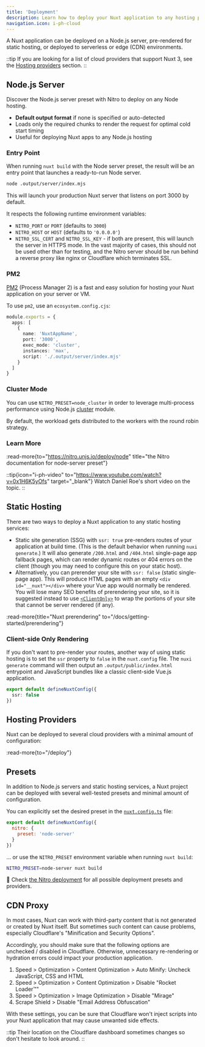 ```yaml
---
title: 'Deployment'
description: Learn how to deploy your Nuxt application to any hosting provider.
navigation.icon: i-ph-cloud
---
```


A Nuxt application can be deployed on a Node.js server, pre-rendered for static hosting, or deployed to serverless or edge (CDN) environments.

::tip
If you are looking for a list of cloud providers that support Nuxt 3, see the [Hosting providers](/deploy) section.
::

## Node.js Server

Discover the Node.js server preset with Nitro to deploy on any Node hosting.

- **Default output format** if none is specified or auto-detected <br>
- Loads only the required chunks to render the request for optimal cold start timing <br>
- Useful for deploying Nuxt apps to any Node.js hosting

### Entry Point

When running `nuxt build` with the Node server preset, the result will be an entry point that launches a ready-to-run Node server.

```bash [Terminal]
node .output/server/index.mjs
```

This will launch your production Nuxt server that listens on port 3000 by default.

It respects the following runtime environment variables:

- `NITRO_PORT` or `PORT` (defaults to `3000`)
- `NITRO_HOST` or `HOST` (defaults to `'0.0.0.0'`)
- `NITRO_SSL_CERT` and `NITRO_SSL_KEY` - if both are present, this will launch the server in HTTPS mode. In the vast majority of cases, this should not be used other than for testing, and the Nitro server should be run behind a reverse proxy like nginx or Cloudflare which terminates SSL.

### PM2

[PM2](https://pm2.keymetrics.io/) (Process Manager 2) is a fast and easy solution for hosting your Nuxt application on your server or VM.

To use `pm2`, use an `ecosystem.config.cjs`:

```ts [ecosystem.config.cjs]
module.exports = {
  apps: [
    {
      name: 'NuxtAppName',
      port: '3000',
      exec_mode: 'cluster',
      instances: 'max',
      script: './.output/server/index.mjs'
    }
  ]
}
```

### Cluster Mode

You can use `NITRO_PRESET=node_cluster` in order to leverage multi-process performance using Node.js [cluster](https://nodejs.org/dist/latest/docs/api/cluster.html) module.

By default, the workload gets distributed to the workers with the round robin strategy.

### Learn More

:read-more{to="https://nitro.unjs.io/deploy/node" title="the Nitro documentation for node-server preset"}

::tip{icon="i-ph-video" to="https://www.youtube.com/watch?v=0x1H6K5yOfs" target="\_blank"}
Watch Daniel Roe's short video on the topic.
::

## Static Hosting

There are two ways to deploy a Nuxt application to any static hosting services:

- Static site generation (SSG) with `ssr: true` pre-renders routes of your application at build time. (This is the default behavior when running `nuxi generate`.) It will also generate `/200.html` and `/404.html` single-page app fallback pages, which can render dynamic routes or 404 errors on the client (though you may need to configure this on your static host).
- Alternatively, you can prerender your site with `ssr: false` (static single-page app). This will produce HTML pages with an empty `<div id="__nuxt"></div>` where your Vue app would normally be rendered. You will lose many SEO benefits of prerendering your site, so it is suggested instead to use [`<ClientOnly>`](/docs/api/components/client-only) to wrap the portions of your site that cannot be server rendered (if any).

:read-more{title="Nuxt prerendering" to="/docs/getting-started/prerendering"}

### Client-side Only Rendering

If you don't want to pre-render your routes, another way of using static hosting is to set the `ssr` property to `false` in the `nuxt.config` file. The `nuxi generate` command will then output an `.output/public/index.html` entrypoint and JavaScript bundles like a classic client-side Vue.js application.

```ts twoslash [nuxt.config.ts]
export default defineNuxtConfig({
  ssr: false
})
```

## Hosting Providers

Nuxt can be deployed to several cloud providers with a minimal amount of configuration:

:read-more{to="/deploy"}

## Presets

In addition to Node.js servers and static hosting services, a Nuxt project can be deployed with several well-tested presets and minimal amount of configuration.

You can explicitly set the desired preset in the [`nuxt.config.ts`](/docs/guide/directory-structure/nuxt-config) file:

```js twoslash [nuxt.config.ts]
export default defineNuxtConfig({
  nitro: {
    preset: 'node-server'
  }
})
```

... or use the `NITRO_PRESET` environment variable when running `nuxt build`:

```bash [Terminal]
NITRO_PRESET=node-server nuxt build
```

🔎 Check [the Nitro deployment](https://nitro.unjs.io/deploy) for all possible deployment presets and providers.

## CDN Proxy

In most cases, Nuxt can work with third-party content that is not generated or created by Nuxt itself. But sometimes such content can cause problems, especially Cloudflare's "Minification and Security Options".

Accordingly, you should make sure that the following options are unchecked / disabled in Cloudflare. Otherwise, unnecessary re-rendering or hydration errors could impact your production application.

1. Speed > Optimization > Content Optimization > Auto Minify: Uncheck JavaScript, CSS and HTML
2. Speed > Optimization > Content Optimization > Disable "Rocket Loader™"
3. Speed > Optimization > Image Optimization > Disable "Mirage"
4. Scrape Shield > Disable "Email Address Obfuscation"

With these settings, you can be sure that Cloudflare won't inject scripts into your Nuxt application that may cause unwanted side effects.

::tip
Their location on the Cloudflare dashboard sometimes changes so don't hesitate to look around.
::
